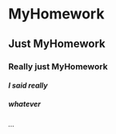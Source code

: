 # MyHomework
## Just MyHomework
### Really just MyHomework
#### _I said really_
##### _whatever_
###### ...
